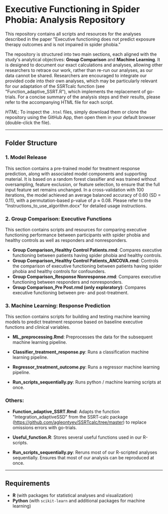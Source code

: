 # Executive Functioning in Spider Phobia: Analysis Repository

This repository contains all scripts and resources for the analyses described in the paper "Executive functioning does not predict exposure therapy outcomes and is not impaired in spider phobia."

The repository is structured into two main sections, each aligned with the study's analytical objectives: **Group Comparison** and **Machine Learning**. It is designed to document our exact calculations and analyses, allowing other researchers to retrace our work, rather than re-run our analyses, as our data cannot be shared. Researchers are encouraged to integrate our provided code into their own analyses, which may be particularly relevant for our adaptation of the SSRTcalc function (see "Function_adaptive_SSRT.R"), which implements the replacement of go-trials. For a concise summary of the analysis steps and their results, please refer to the accompanying HTML file for each script.

*HTML*: To inspect the `.html` files, simply download them or clone the repository using the GitHub App, then open them in your default browser (double-click the file).

---

## Folder Structure

### 1. Model Release
This section contains a pre-trained model for treatment response prediction, along with associated model components and supporting material. It is based on a random forest classifier and was trained without oversampling, feature exclusion, or feature selection, to ensure that the full input feature set remains unchanged. In a cross-validation with 100 iterations, the model achieved an average balanced accuracy of 0.60 (SD = 0.11), with a permutation-based p-value of *p* ≈ 0.08. Please refer to the “Instructions_to_use_algorithm.docx” for detailed usage instructions.


### 2. Group Comparison: Executive Functions
This section contains scripts and resources for comparing executive functioning performance between participants with spider phobia and healthy controls as well as responders and nonresponders.
- **Group Comparison_Healthy Control Patients.rmd**: Compares executive functioning between patients having spider phobia and healthy controls.
- **Group Comparison_Healthy Control Patients_ANCOVA.rmd**: Controls the comparison of executive functioning between patients having spider phobia and healthy controls for confounders.
- **Group Comparison_Response Nonresponse.rmd**: Compares executive functioning between responders and nonresponders.
- **Group Comparison_Pre Post.rmd (only exploratory)**: Compares executive functioning between pre- and post-treatment.




### 3. Machine Learning: Response Prediction
This section contains scripts for building and testing machine learning models to predict treatment response based on baseline executive functions and clinical variables.

- **ML_preprocessing.Rmd**: Preprocesses the data for the subsequent machine learning pipeline.

- **Classifier_treatment_response.py**: Runs a classification machine learning pipeline.
  
- **Regressor_treatment_outcome.py**: Runs a regressor machine learning pipeline.

- **Run_scripts_sequentially.py**: Runs python / machine learning scripts at once.


### Others:
- **Function_adaptive_SSRT.Rmd**: Adapts the function "Integration_adaptiveSSD" from the SSRT-calc package (https://github.com/agleontyev/SSRTcalc/tree/master) to replace omissions errors with go-trials.

- **Useful_function.R**: Stores several useful functions used in our R-scripts.

- **Run_scripts_sequentially.py**: Reruns most of our R-scripted analyses sequentially. Ensures that most of our analysis can be reproduced at once.
  

---

## Requirements
- **R** (with packages for statistical analyses and visualization)
- **Python** (with `scikit-learn` and additional packages for machine learning)

